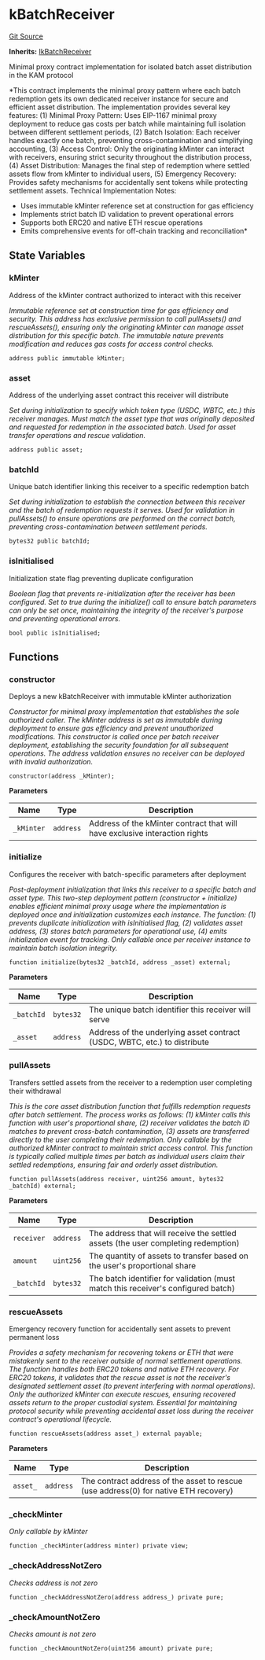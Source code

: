 # kBatchReceiver
[Git Source](https://github.com/VerisLabs/KAM/blob/7810ef786f844ebd78831ee424b7ee896113d92b/src/kBatchReceiver.sol)

**Inherits:**
[IkBatchReceiver](/src/interfaces/IkBatchReceiver.sol/interface.IkBatchReceiver.md)

Minimal proxy contract implementation for isolated batch asset distribution in the KAM protocol

*This contract implements the minimal proxy pattern where each batch redemption gets its own dedicated
receiver instance for secure and efficient asset distribution. The implementation provides several key features:
(1) Minimal Proxy Pattern: Uses EIP-1167 minimal proxy deployment to reduce gas costs per batch while maintaining
full isolation between different settlement periods, (2) Batch Isolation: Each receiver handles exactly one batch,
preventing cross-contamination and simplifying accounting, (3) Access Control: Only the originating kMinter can
interact with receivers, ensuring strict security throughout the distribution process, (4) Asset Distribution:
Manages the final step of redemption where settled assets flow from kMinter to individual users, (5) Emergency
Recovery: Provides safety mechanisms for accidentally sent tokens while protecting settlement assets.
Technical Implementation Notes:
- Uses immutable kMinter reference set at construction for gas efficiency
- Implements strict batch ID validation to prevent operational errors
- Supports both ERC20 and native ETH rescue operations
- Emits comprehensive events for off-chain tracking and reconciliation*


## State Variables
### kMinter
Address of the kMinter contract authorized to interact with this receiver

*Immutable reference set at construction time for gas efficiency and security. This address
has exclusive permission to call pullAssets() and rescueAssets(), ensuring only the originating
kMinter can manage asset distribution for this specific batch. The immutable nature prevents
modification and reduces gas costs for access control checks.*


```solidity
address public immutable kMinter;
```


### asset
Address of the underlying asset contract this receiver will distribute

*Set during initialization to specify which token type (USDC, WBTC, etc.) this receiver
manages. Must match the asset type that was originally deposited and requested for redemption
in the associated batch. Used for asset transfer operations and rescue validation.*


```solidity
address public asset;
```


### batchId
Unique batch identifier linking this receiver to a specific redemption batch

*Set during initialization to establish the connection between this receiver and the batch
of redemption requests it serves. Used for validation in pullAssets() to ensure operations
are performed on the correct batch, preventing cross-contamination between settlement periods.*


```solidity
bytes32 public batchId;
```


### isInitialised
Initialization state flag preventing duplicate configuration

*Boolean flag that prevents re-initialization after the receiver has been configured.
Set to true during the initialize() call to ensure batch parameters can only be set once,
maintaining the integrity of the receiver's purpose and preventing operational errors.*


```solidity
bool public isInitialised;
```


## Functions
### constructor

Deploys a new kBatchReceiver with immutable kMinter authorization

*Constructor for minimal proxy implementation that establishes the sole authorized caller.
The kMinter address is set as immutable during deployment to ensure gas efficiency and prevent
unauthorized modifications. This constructor is called once per batch receiver deployment,
establishing the security foundation for all subsequent operations. The address validation
ensures no receiver can be deployed with invalid authorization.*


```solidity
constructor(address _kMinter);
```
**Parameters**

|Name|Type|Description|
|----|----|-----------|
|`_kMinter`|`address`|Address of the kMinter contract that will have exclusive interaction rights|


### initialize

Configures the receiver with batch-specific parameters after deployment

*Post-deployment initialization that links this receiver to a specific batch and asset type.
This two-step deployment pattern (constructor + initialize) enables efficient minimal proxy usage
where the implementation is deployed once and initialization customizes each instance. The function:
(1) prevents duplicate initialization with isInitialised flag, (2) validates asset address,
(3) stores batch parameters for operational use, (4) emits initialization event for tracking.
Only callable once per receiver instance to maintain batch isolation integrity.*


```solidity
function initialize(bytes32 _batchId, address _asset) external;
```
**Parameters**

|Name|Type|Description|
|----|----|-----------|
|`_batchId`|`bytes32`|The unique batch identifier this receiver will serve|
|`_asset`|`address`|Address of the underlying asset contract (USDC, WBTC, etc.) to distribute|


### pullAssets

Transfers settled assets from the receiver to a redemption user completing their withdrawal

*This is the core asset distribution function that fulfills redemption requests after batch settlement.
The process works as follows: (1) kMinter calls this function with user's proportional share, (2) receiver
validates the batch ID matches to prevent cross-batch contamination, (3) assets are transferred directly
to the user completing their redemption. Only callable by the authorized kMinter contract to maintain strict
access control. This function is typically called multiple times per batch as individual users claim their
settled redemptions, ensuring fair and orderly asset distribution.*


```solidity
function pullAssets(address receiver, uint256 amount, bytes32 _batchId) external;
```
**Parameters**

|Name|Type|Description|
|----|----|-----------|
|`receiver`|`address`|The address that will receive the settled assets (the user completing redemption)|
|`amount`|`uint256`|The quantity of assets to transfer based on the user's proportional share|
|`_batchId`|`bytes32`|The batch identifier for validation (must match this receiver's configured batch)|


### rescueAssets

Emergency recovery function for accidentally sent assets to prevent permanent loss

*Provides a safety mechanism for recovering tokens or ETH that were mistakenly sent to the receiver
outside of normal settlement operations. The function handles both ERC20 tokens and native ETH recovery.
For ERC20 tokens, it validates that the rescue asset is not the receiver's designated settlement asset
(to prevent interfering with normal operations). Only the authorized kMinter can execute rescues, ensuring
recovered assets return to the proper custodial system. Essential for maintaining protocol security while
preventing accidental asset loss during the receiver contract's operational lifecycle.*


```solidity
function rescueAssets(address asset_) external payable;
```
**Parameters**

|Name|Type|Description|
|----|----|-----------|
|`asset_`|`address`|The contract address of the asset to rescue (use address(0) for native ETH recovery)|


### _checkMinter

*Only callable by kMinter*


```solidity
function _checkMinter(address minter) private view;
```

### _checkAddressNotZero

*Checks address is not zero*


```solidity
function _checkAddressNotZero(address address_) private pure;
```

### _checkAmountNotZero

*Checks amount is not zero*


```solidity
function _checkAmountNotZero(uint256 amount) private pure;
```

